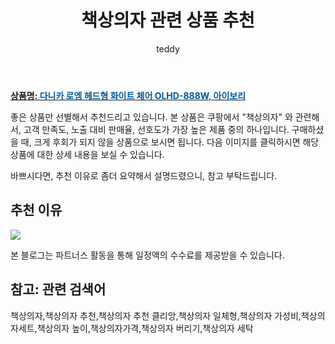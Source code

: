 ﻿---
layout: post
title:  "책상의자 관련 상품 추천"
author: teddy
categories: [ 가구/인테리어 ]
tags: [책상의자,책상의자 추천,책상의자 추천 클리앙,책상의자 일체형,책상의자 가성비,책상의자세트,책상의자 높이,책상의자가격,책상의자 버리기,책상의자 세탁]
image: https://static.coupangcdn.com/image/retail/images/2020/08/28/16/0/9876072e-4f70-4707-b9ba-ae33fbf71700.jpg 
description: "쿠팡에서 책상의자 관련 상품으로 가장 고객 선호도가 높은 제품 중 하나입니다."
---

<a href="https://link.coupang.com/re/AFFSDP?lptag=AF0800604&pageKey=2044481585&itemId=3475824757&vendorItemId=71462145031&traceid=V0-153-818f7fe0b0693e4f"><b>상품명: <font color='#01579B'>다니카 로엠 헤드형 화이트 체어 OLHD-888W, 아이보리</font></b></a>

좋은 상품만 선별해서 추천드리고 있습니다.
본 상품은 쿠팡에서 "책상의자" 와 관련해서, 고객 만족도, 노출 대비 판매율, 선호도가 가장 높은 제품 중의 하나입니다.
구매하셨을 때, 크게 후회가 되지 않을 상품으로 보시면 됩니다. 
다음 이미지를 클릭하시면 해당 상품에 대한 상세 내용을 보실 수 있습니다.

바쁘시다면, 추천 이유로 좀더 요약해서 설명드렸으니, 참고 부탁드립니다.

## 추천 이유 

<a href="https://link.coupang.com/re/AFFSDP?lptag=AF0800604&pageKey=2044481585&itemId=3475824757&vendorItemId=71462145031&traceid=V0-153-818f7fe0b0693e4f"><img src="https://thumbnail7.coupangcdn.com/thumbnails/remote/q89/image/retail/images/526330538848269-1369631f-f6a0-45a2-912b-e7b4486c3e10.jpg"></a> 

본 블로그는 파트너스 활동을 통해 일정액의 수수료를 제공받을 수 있습니다.

## 참고: 관련 검색어    
책상의자,책상의자 추천,책상의자 추천 클리앙,책상의자 일체형,책상의자 가성비,책상의자세트,책상의자 높이,책상의자가격,책상의자 버리기,책상의자 세탁